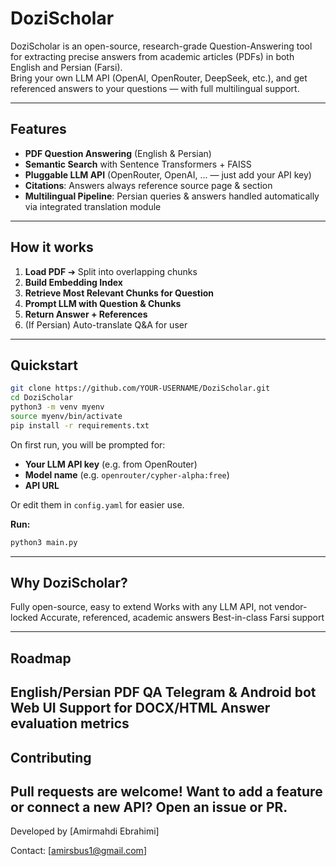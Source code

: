 # DoziScholar

DoziScholar is an open-source, research-grade Question-Answering tool for extracting precise answers from academic articles (PDFs) in both English and Persian (Farsi).  
Bring your own LLM API (OpenAI, OpenRouter, DeepSeek, etc.), and get referenced answers to your questions — with full multilingual support.

---

## Features

- **PDF Question Answering** (English & Persian)
- **Semantic Search** with Sentence Transformers + FAISS
- **Pluggable LLM API** (OpenRouter, OpenAI, ... — just add your API key)
- **Citations**: Answers always reference source page & section
- **Multilingual Pipeline**: Persian queries & answers handled automatically via integrated translation module

---

## How it works

1. **Load PDF** ➔ Split into overlapping chunks  
2. **Build Embedding Index**  
3. **Retrieve Most Relevant Chunks for Question**  
4. **Prompt LLM with Question & Chunks**  
5. **Return Answer + References**  
6. (If Persian) Auto-translate Q&A for user

---

## Quickstart

```bash
git clone https://github.com/YOUR-USERNAME/DoziScholar.git
cd DoziScholar
python3 -m venv myenv
source myenv/bin/activate
pip install -r requirements.txt
```

On first run, you will be prompted for:

- **Your LLM API key** (e.g. from OpenRouter)
- **Model name** (e.g. `openrouter/cypher-alpha:free`)
- **API URL**

Or edit them in `config.yaml` for easier use.

**Run:**

```bash
python3 main.py
```
---
## Why DoziScholar?

Fully open-source, easy to extend
Works with any LLM API, not vendor-locked
Accurate, referenced, academic answers
Best-in-class Farsi support

---
## Roadmap
 English/Persian PDF QA
 Telegram & Android bot
 Web UI
 Support for DOCX/HTML
 Answer evaluation metrics
---
## Contributing
Pull requests are welcome!
Want to add a feature or connect a new API? Open an issue or PR.
---
Developed by [Amirmahdi Ebrahimi]

Contact: [amirsbus1@gmail.com]


